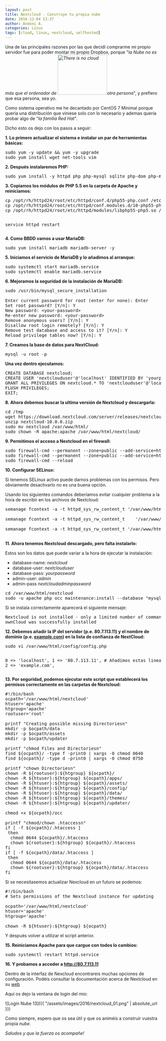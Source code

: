 ```yaml
---
layout: post
title: Nextcloud - Construye tu propia nube
date: 2016-12-04 13:37
author: Andoni A.
categories: Linux
tags: [cloud, linux, nextcloud, selfhosted]
---
```

Una de las principales razones por las que decidí comprarme mi propio servidor fue para poder montar mi propio Dropbox, porque "<em>la Nube no es más que el ordenador de <img class="wp-image-230 alignright" src="http://blogdeandoniaf.files.wordpress.com/2017/11/no-cloud.png" alt="There is no cloud" width="160" height="129" />otra persona</em>", y prefiero que esa persona, sea yo.

Como sistema operativo me he decantado por CentOS 7 Minimal porque quería una distribución que viniese solo con lo necesario y ademas quería probar algo de "<em>la familia Red Hat</em>".

Dicho esto os dejo con los pasos a seguir:
<div class="level1">

<strong>1. Lo primero actualizar el sistema e instalar un par de herramientas básicas:</strong>
<pre class="code">sudo yum -y update &amp;&amp; yum -y upgrade
sudo yum install wget net-tools vim</pre>
<strong>2. Después instalaremos PHP:</strong>
<pre class="code">sudo yum install -y httpd php php-mysql sqlite php-dom php-mbstring php-gd php-pdo php-json php-xml php-zip php-gd curl php-curl php55-php-mysqlnd php55 php55-php php55-php-gd php55-php-mbstring php-mcrypt php-pear wget bizp2</pre>
</div>
<strong>3. Copiamos los módulos de PHP 5.5 en la carpeta de Apache y reiniciamos:</strong>
<div class="level1">
<pre class="code">cp /opt/rh/httpd24/root/etc/httpd/conf.d/php55-php.conf /etc/httpd/conf.d/
cp /opt/rh/httpd24/root/etc/httpd/conf.modules.d/10-php55-php.conf /etc/httpd/conf.modules.d/
cp /opt/rh/httpd24/root/etc/httpd/modules/libphp55-php5.so /etc/httpd/modules/

service httpd restart</pre>
<strong>4. Como BBDD vamos a usar MariaDB:</strong>
<pre class="code">sudo yum install mariadb mariadb-server -y</pre>
<strong>5. Iniciamos el servicio de MariaDB y lo añadimos al arranque:</strong>
<pre class="code">sudo systemctl start mariadb.service
sudo systemctl enable mariadb.service</pre>
<strong>6. Mejoramos la seguridad de la instalación de MariaDB:</strong>
<pre class="code">sudo /usr/bin/mysql_secure_installation
 
Enter current password for root (enter for none): Enter
Set root password? [Y/n]: Y
New password: &lt;your-password&gt;
Re-enter new password: &lt;your-password&gt;
Remove anonymous users? [Y/n]: Y
Disallow root login remotely? [Y/n]: Y
Remove test database and access to it? [Y/n]: Y
Reload privilege tables now? [Y/n]: Y</pre>
<strong>7. Creamos la base de datos para NextCloud:</strong>
<pre class="code">mysql -u root -p</pre>
<strong>Una vez dentro ejecutamos:</strong>
<pre class="code">CREATE DATABASE nextcloud;   
CREATE USER 'nextclouduser'@'localhost' IDENTIFIED BY 'yourpassword';   
GRANT ALL PRIVILEGES ON nextcloud.* TO 'nextclouduser'@'localhost' IDENTIFIED BY 'yourpassword' WITH GRANT OPTION;   
FLUSH PRIVILEGES;   
EXIT;</pre>
<strong>8. Ahora debemos buscar la ultima versión de Nextcloud y descargarla:</strong>
<pre class="code">cd /tmp   
wget https://download.nextcloud.com/server/releases/nextcloud-10.0.0.zip   
unzip nextcloud-10.0.0.zip   
sudo mv nextcloud /var/www/html/
sudo chown -R apache:apache /var/www/html/nextcloud/</pre>
<strong>9. Permitimos el acceso a Nextcloud en el firewall:
</strong>
<pre class="code">sudo firewall-cmd --permanent --zone=public --add-service=http   
sudo firewall-cmd --permanent --zone=public --add-service=https   
sudo firewall-cmd --reload</pre>
<strong>10. Configurar SELinux:</strong>

Si tenemos SELinux activo puede darnos problemas con los permisos. Pero obviamente desactivarlo no es una buena opción.

Usando los siguientes comandos deberíamos evitar cualquier problema a la hora de escribir en los archivos de Nextcloud:
<pre class="code">semanage fcontext -a -t httpd_sys_rw_content_t '/var/www/html/nextcloud/data'

semanage fcontext -a -t httpd_sys_rw_content_t    '/var/www/html/nextcloud/config'  

semanage fcontext -a -t httpd_sys_rw_content_t '/var/www/html/nextcloud/apps'   

</pre>
<strong>11. Ahora tenemos Nextcloud descargado, pero falta instalarlo:</strong>

Estos son los datos que puede variar a la hora de ejecutar la instalación:
<ul>
 	<li class="level1">
<div class="li">database-name: <em>nextcloud</em></div></li>
 	<li class="level1">
<div class="li">database-user: <em>nextclouduser</em></div></li>
 	<li class="level1">
<div class="li">database-pass: <em>yourpassword</em></div></li>
 	<li class="level1">
<div class="li">admin-user: <em>admin</em></div></li>
 	<li class="level1">
<div class="li">admin-pass <em>nextcloudadminpassword</em></div></li>
</ul>
<pre class="code">cd /var/www/html/nextcloud
sudo -u apache php occ maintenance:install --database "mysql" --database-name "nextcloud"  --database-user "nextclouduser" --database-pass "yourpassword" --admin-user "admin" --admin-pass "nextcloudadminpassword"</pre>
Si se instala correctamente aparecerá el siguiente mensaje:
<pre class="code">Nextcloud is not installed - only a limited number of commands are available
ownCloud was successfully installed</pre>
<strong>12. Debemos añadir la IP del servidor (p.e. 80.7.113.11) y el nombre de dominio (p.e. <a class="urlextern" title="http://www.example.com" href="http://www.example.com" rel="nofollow">example.com</a>) en la lista de confianza de NextCloud:</strong>
<pre class="code">sudo vi /var/www/html/config/config.php

0 =&gt; 'localhost',
1 =&gt; '80.7.113.11', # Añadimos estas lineas.
2 =&gt; 'example.com',</pre>
<strong>13. Por seguridad, podemos ejecutar este script que establecerá los permisos correctamente en las carpetas de Nextcloud:</strong>
<pre class="code">#!/bin/bash
ocpath='/var/www/html/nextcloud'
htuser='apache'
htgroup='apache'
rootuser='root'

printf "Creating possible missing Directoriesn"
mkdir -p $ocpath/data
mkdir -p $ocpath/assets
mkdir -p $ocpath/updater

printf "chmod Files and Directoriesn"
find ${ocpath}/ -type f -print0 | xargs -0 chmod 0640
find ${ocpath}/ -type d -print0 | xargs -0 chmod 0750

printf "chown Directoriesn"
chown -R ${rootuser}:${htgroup} ${ocpath}/
chown -R ${htuser}:${htgroup} ${ocpath}/apps/
chown -R ${htuser}:${htgroup} ${ocpath}/assets/
chown -R ${htuser}:${htgroup} ${ocpath}/config/
chown -R ${htuser}:${htgroup} ${ocpath}/data/
chown -R ${htuser}:${htgroup} ${ocpath}/themes/
chown -R ${htuser}:${htgroup} ${ocpath}/updater/

chmod +x ${ocpath}/occ

printf "chmod/chown .htaccessn"
if [ -f ${ocpath}/.htaccess ]
 then
  chmod 0644 ${ocpath}/.htaccess
  chown ${rootuser}:${htgroup} ${ocpath}/.htaccess
fi
if [ -f ${ocpath}/data/.htaccess ]
 then
  chmod 0644 ${ocpath}/data/.htaccess
  chown ${rootuser}:${htgroup} ${ocpath}/data/.htaccess
fi</pre>
Si se necesitasemos actualizar Nexcloud en un futuro se podemos:
<pre class="code">#!/bin/bash
# Sets permissions of the Nextcloud instance for updating

ocpath='/var/www/html/nextcloud'
htuser='apache'
htgroup='apache'

chown -R ${htuser}:${htgroup} ${ocpath}</pre>
Y después volver a utilizar el script anterior.

<strong>15. Reiniciamos Apache para que cargue con todos lo cambios:
</strong>
<pre class="code">sudo systemctl restart httpd.service</pre>
<strong>16. Y probamos a acceder a <a class="urlextern" title="http://80.7.113.11" href="http://80.7.113.11" rel="nofollow">http://80.7.113.11</a>
</strong>

</div>
Dentro de la interfaz de Nexcloud encontrareis muchas opciones de configuración. Podéis consultar la documentación acerca de Nextcloud en su <a href="https://docs.nextcloud.com/">web</a>

Aquí os dejo la ventana de login del mio:

![Login Nube 13]({{ "/assets/images/2016/nextcloud_01.png" | absolute_url }})

Como siempre, espero que os sea útil y que os animéis a construir vuestra propia <em>nube</em>.

<em>Saludos y que la fuerza os acompañe!</em>
